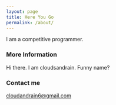 ```yaml
---
layout: page
title: Here You Go
permalink: /about/
---
```


I am a competitive programmer.

### More Information

Hi there. I am cloudsandrain. Funny name?

### Contact me

[cloudandrain6@gmail.com](mailto:cloudandrain6@gmail.com)
